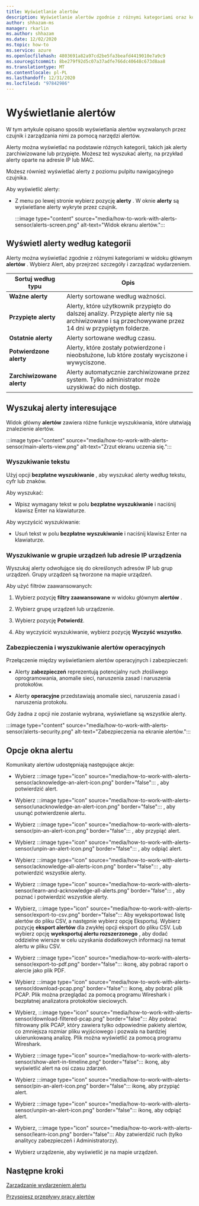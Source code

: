 ```yaml
---
title: Wyświetlanie alertów
description: Wyświetlanie alertów zgodnie z różnymi kategoriami oraz korzystanie z funkcji wyszukiwania w celu ułatwienia wyszukiwania interesujących alertów.
author: shhazam-ms
manager: rkarlin
ms.author: shhazam
ms.date: 12/02/2020
ms.topic: how-to
ms.service: azure
ms.openlocfilehash: 4803691a82a97cd2be5fa3beafd4419010e7a9c9
ms.sourcegitcommit: 8be279f92d5c07a37adfe766dc40648c673d8aa8
ms.translationtype: MT
ms.contentlocale: pl-PL
ms.lasthandoff: 12/31/2020
ms.locfileid: "97842986"
---
```

# <a name="view-alerts"></a>Wyświetlanie alertów

W tym artykule opisano sposób wyświetlania alertów wyzwalanych przez czujnik i zarządzania nimi za pomocą narzędzi alertów.

Alerty można wyświetlać na podstawie różnych kategorii, takich jak alerty zarchiwizowane lub przypięte. Możesz też wyszukać alerty, na przykład alerty oparte na adresie IP lub MAC.  

Możesz również wyświetlać alerty z poziomu pulpitu nawigacyjnego czujnika.

Aby wyświetlić alerty:

- Z menu po lewej stronie wybierz pozycję **alerty** . W oknie **alerty** są wyświetlane alerty wykryte przez czujnik.

  :::image type="content" source="media/how-to-work-with-alerts-sensor/alerts-screen.png" alt-text="Widok ekranu alertów.":::

## <a name="view-alerts-by-category"></a>Wyświetl alerty według kategorii

Alerty można wyświetlać zgodnie z różnymi kategoriami w widoku głównym **alertów** . Wybierz Alert, aby przejrzeć szczegóły i zarządzać wydarzeniem.

| Sortuj według typu | Opis |
|--|--|
| **Ważne alerty** | Alerty sortowane według ważności. |
| **Przypięte alerty** | Alerty, które użytkownik przypięto do dalszej analizy. Przypięte alerty nie są archiwizowane i są przechowywane przez 14 dni w przypiętym folderze. |
| **Ostatnie alerty** | Alerty sortowane według czasu. |
| **Potwierdzone alerty** | Alerty, które zostały potwierdzone i nieobsłużone, lub które zostały wyciszone i wywyciszone. |
| **Zarchiwizowane alerty** | Alerty automatycznie zarchiwizowane przez system. Tylko administrator może uzyskiwać do nich dostęp. |

## <a name="search-for-alerts-of-interest"></a>Wyszukaj alerty interesujące

Widok główny **alertów** zawiera różne funkcje wyszukiwania, które ułatwiają znalezienie alertów.

:::image type="content" source="media/how-to-work-with-alerts-sensor/main-alerts-view.png" alt-text="Zrzut ekranu uczenia się.":::

### <a name="text-search"></a>Wyszukiwanie tekstu 

Użyj opcji **bezpłatne wyszukiwanie** , aby wyszukać alerty według tekstu, cyfr lub znaków.

Aby wyszukać:

- Wpisz wymagany tekst w polu **bezpłatne wyszukiwanie** i naciśnij klawisz Enter na klawiaturze.

Aby wyczyścić wyszukiwanie:

- Usuń tekst w polu **bezpłatne wyszukiwanie** i naciśnij klawisz Enter na klawiaturze.

### <a name="device-group-or-device-ip-address-search"></a>Wyszukiwanie w grupie urządzeń lub adresie IP urządzenia

Wyszukaj alerty odwołujące się do określonych adresów IP lub grup urządzeń. Grupy urządzeń są tworzone na mapie urządzeń.

Aby użyć filtrów zaawansowanych:

1. Wybierz pozycję **filtry zaawansowane** w widoku głównym **alertów** .

2. Wybierz grupę urządzeń lub urządzenie.

3. Wybierz pozycję **Potwierdź**.

4. Aby wyczyścić wyszukiwanie, wybierz pozycję **Wyczyść wszystko**.

### <a name="security-versus-operational-alert-search"></a>Zabezpieczenia i wyszukiwanie alertów operacyjnych

Przełączenie między wyświetlaniem alertów operacyjnych i zabezpieczeń:

- Alerty **zabezpieczeń** reprezentują potencjalny ruch złośliwego oprogramowania, anomalie sieci, naruszenia zasad i naruszenia protokołów.

- Alerty **operacyjne** przedstawiają anomalie sieci, naruszenia zasad i naruszenia protokołu.

Gdy żadna z opcji nie zostanie wybrana, wyświetlane są wszystkie alerty.

:::image type="content" source="media/how-to-work-with-alerts-sensor/alerts-security.png" alt-text="Zabezpieczenia na ekranie alertów.":::

## <a name="alert-window-options"></a>Opcje okna alertu

Komunikaty alertów udostępniają następujące akcje:

- Wybierz :::image type="icon" source="media/how-to-work-with-alerts-sensor/acknowledge-an-alert-icon.png" border="false"::: , aby potwierdzić alert.

- Wybierz :::image type="icon" source="media/how-to-work-with-alerts-sensor/unacknowledge-an-alert-icon.png" border="false"::: , aby usunąć potwierdzenie alertu.

- Wybierz :::image type="icon" source="media/how-to-work-with-alerts-sensor/pin-an-alert-icon.png" border="false"::: , aby przypiąć alert.

- Wybierz :::image type="icon" source="media/how-to-work-with-alerts-sensor/unpin-an-alert-icon.png" border="false"::: , aby odpiąć alert.

- Wybierz :::image type="icon" source="media/how-to-work-with-alerts-sensor/acknowledge-all-alerts-icon.png" border="false"::: , aby potwierdzić wszystkie alerty.

- Wybierz :::image type="icon" source="media/how-to-work-with-alerts-sensor/learn-and-acknowledge-all-alerts.png" border="false"::: , aby poznać i potwierdzić wszystkie alerty.

- Wybierz, :::image type="icon" source="media/how-to-work-with-alerts-sensor/export-to-csv.png" border="false"::: Aby wyeksportować listę alertów do pliku CSV, a następnie wybierz opcję Eksportuj. Wybierz pozycję **eksport alertów** dla zwykłej opcji eksport do pliku CSV. Lub wybierz opcję **wyeksportuj alertu rozszerzonego** , aby dodać oddzielne wiersze w celu uzyskania dodatkowych informacji na temat alertu w pliku CSV.

- Wybierz :::image type="icon" source="media/how-to-work-with-alerts-sensor/export-to-pdf.png" border="false"::: ikonę, aby pobrać raport o alercie jako plik PDF.

- Wybierz :::image type="icon" source="media/how-to-work-with-alerts-sensor/download-pcap.png" border="false"::: ikonę, aby pobrać plik PCAP. Plik można przeglądać za pomocą programu Wireshark i bezpłatnej analizatora protokołów sieciowych.

- Wybierz, :::image type="icon" source="media/how-to-work-with-alerts-sensor/download-filtered-pcap.png" border="false"::: Aby pobrać filtrowany plik PCAP, który zawiera tylko odpowiednie pakiety alertów, co zmniejsza rozmiar pliku wyjściowego i pozwala na bardziej ukierunkowaną analizę. Plik można wyświetlić za pomocą programu Wireshark.

- Wybierz :::image type="icon" source="media/how-to-work-with-alerts-sensor/show-alert-in-timeline.png" border="false"::: ikonę, aby wyświetlić alert na osi czasu zdarzeń.

- Wybierz :::image type="icon" source="media/how-to-work-with-alerts-sensor/pin-an-alert-icon.png" border="false"::: ikonę, aby przypiąć alert.

- Wybierz :::image type="icon" source="media/how-to-work-with-alerts-sensor/unpin-an-alert-icon.png" border="false"::: ikonę, aby odpiąć alert.

- Wybierz, :::image type="icon" source="media/how-to-work-with-alerts-sensor/learn-icon.png" border="false"::: Aby zatwierdzić ruch (tylko analitycy zabezpieczeń i Administratorzy).

- Wybierz urządzenie, aby wyświetlić je na mapie urządzeń.

## <a name="next-steps"></a>Następne kroki

[Zarządzanie wydarzeniem alertu](how-to-manage-the-alert-event.md)

[Przyspiesz przepływy pracy alertów](how-to-accelerate-alert-incident-response.md)
